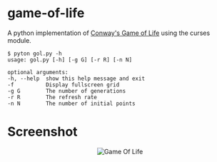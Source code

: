 game-of-life
============

A python implementation of [Conway's Game of Life](http://en.wikipedia.org/wiki/Conway's_Game_of_Life) using the curses module.

    $ pyton gol.py -h
    usage: gol.py [-h] [-g G] [-r R] [-n N]

    optional arguments:
    -h, --help  show this help message and exit
    -f          Display fullscreen grid
    -g G        The number of generations
    -r R        The refresh rate
    -n N        The number of initial points

Screenshot
==========

<p align="center">
  <img src="https://raw.github.com/iiSeymour/game-of-life/master/gol.png " alt="Game Of Life"/>
</p>
